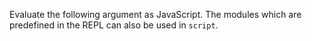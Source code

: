 <!-- YAML
added: v0.5.2
-->

Evaluate the following argument as JavaScript. The modules which are
predefined in the REPL can also be used in `script`.


